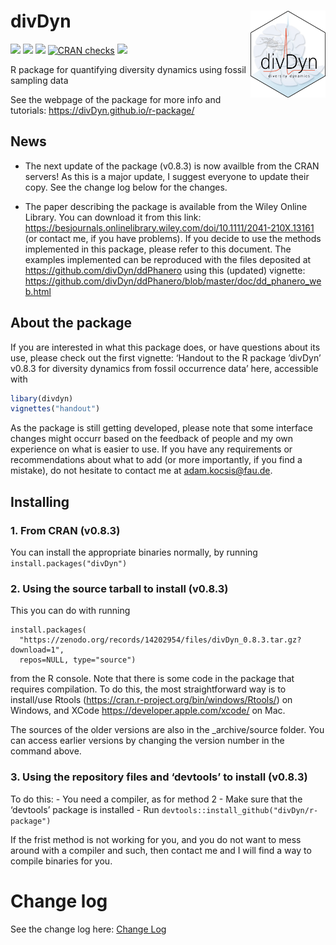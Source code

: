 
# divDyn <img src="man/figures/logo.png" align="right" width="120"/>

[![](https://img.shields.io/badge/devel%20version-0.8.3-green.svg)](https://github.com/divDyn/r-package)
[![](https://www.r-pkg.org/badges/version/divDyn?color=orange)](https://cran.r-project.org/package=divDyn)
[![](http://cranlogs.r-pkg.org/badges/grand-total/divDyn?color=yellow)](https://cran.r-project.org/package=divDyn)
[![CRAN
checks](https://badges.cranchecks.info/summary/divDyn.svg)](https://cran.r-project.org/web/checks/check_results_divDyn.html)
[![](https://img.shields.io/badge/doi-10.5281/zenodo.7056783-blue.svg)](https://doi.org/10.5281/zenodo.7056783)

R package for quantifying diversity dynamics using fossil sampling data

See the webpage of the package for more info and tutorials:
<https://divDyn.github.io/r-package/>

## News

- The next update of the package (v0.8.3) is now availble from the CRAN
  servers! As this is a major update, I suggest everyone to update their
  copy. See the change log below for the changes.

- The paper describing the package is available from the Wiley Online
  Library. You can download it from this link:
  <https://besjournals.onlinelibrary.wiley.com/doi/10.1111/2041-210X.13161>
  (or contact me, if you have problems). If you decide to use the
  methods implemented in this package, please refer to this document.
  The examples implemented can be reproduced with the files deposited at
  <https://github.com/divDyn/ddPhanero> using this (updated) vignette:
  <https://github.com/divDyn/ddPhanero/blob/master/doc/dd_phanero_web.html>

## About the package

If you are interested in what this package does, or have questions about
its use, please check out the first vignette: ‘Handout to the R package
’divDyn’ v0.8.3 for diversity dynamics from fossil occurrence data’
here, accessible with

``` r
libary(divdyn)
vignettes("handout")
```

As the package is still getting developed, please note that some
interface changes might occurr based on the feedback of people and my
own experience on what is easier to use. If you have any requirements or
recommendations about what to add (or more importantly, if you find a
mistake), do not hesitate to contact me at <adam.kocsis@fau.de>.

## Installing

### 1. From CRAN (v0.8.3)

You can install the appropriate binaries normally, by running
`install.packages("divDyn")`

### 2. Using the source tarball to install (v0.8.3)

This you can do with running

    install.packages(
      "https://zenodo.org/records/14202954/files/divDyn_0.8.3.tar.gz?download=1", 
      repos=NULL, type="source")

from the R console. Note that there is some code in the package that
requires compilation. To do this, the most straightforward way is to
install/use Rtools (<https://cran.r-project.org/bin/windows/Rtools/>) on
Windows, and XCode <https://developer.apple.com/xcode/> on Mac.

The sources of the older versions are also in the \_archive/source
folder. You can access earlier versions by changing the version number
in the command above.

### 3. Using the repository files and ‘devtools’ to install (v0.8.3)

To do this: - You need a compiler, as for method 2 - Make sure that the
‘devtools’ package is installed - Run
`devtools::install_github("divDyn/r-package")`

If the frist method is not working for you, and you do not want to mess
around with a compiler and such, then contact me and I will find a way
to compile binaries for you.

# Change log

See the change log here: [Change
Log](https://github.com/divDyn/r-package/blob/master/inst/NEWS)
